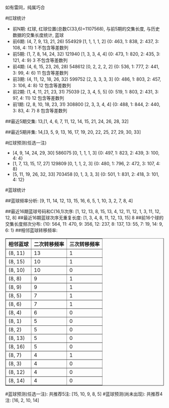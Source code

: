 <!-- 
.. title: 双色球2015119期(2015-10-11)数据分析报告
.. slug: slott-2015119-2015-10-11-report
.. date: 2015-10-12 08:00:00 UTC+08:00
.. tags: Lottery
.. link: 
.. description: 
.. type: text
-->

如有雷同，纯属巧合

<!-- TEASER_END-->

#红球统计

- 前N期: 红球, 红球位置(总数C(33,6)=1107568), 与前5期的交集长度, 与历史数据的交集长度统计, 蓝球
- 前6期: (4, 7, 9, 13, 21, 26) 554929 [1, 1, 1, 1, 2] {0: 463, 1: 838, 2: 437, 3: 108, 4: 11} 1 不包含等差数列
- 前5期: (1, 7, 8, 14, 24, 32) 121940 [1, 3, 3, 4, 4] {0: 473, 1: 820, 2: 435, 3: 121, 4: 9} 3 不包含等差数列
- 前4期: (4, 6, 15, 23, 26, 28) 548612 [0, 2, 2, 2, 2] {0: 536, 1: 777, 2: 441, 3: 99, 4: 6} 11 包含等差数列
- 前3期: (4, 11, 12, 18, 26, 32) 599752 [2, 3, 3, 3, 3] {0: 486, 1: 803, 2: 457, 3: 106, 4: 8} 12 包含等差数列
- 前2期: (1, 4, 11, 21, 23, 31) 75039 [2, 3, 4, 5, 5] {0: 519, 1: 803, 2: 431, 3: 97, 4: 11} 12 包含等差数列
- 前1期: (2, 8, 10, 18, 23, 31) 308800 [2, 3, 3, 4, 4] {0: 488, 1: 844, 2: 440, 3: 83, 4: 7} 8 包含等差数列

##最近5期交集:
13,[1, 4, 6, 7, 11, 12, 14, 15, 21, 24, 26, 28, 32]

##最近5期并集:
14,[3, 5, 9, 13, 16, 17, 19, 20, 22, 25, 27, 29, 30, 33]

#红球预测(任选一注)

- [4, 9, 14, 24, 29, 30] 586075 [0, 1, 1, 1, 3] {0: 497, 1: 823, 2: 439, 3: 100, 4: 4}
- [1, 7, 13, 15, 17, 27] 129809 [0, 1, 1, 2, 3] {0: 480, 1: 796, 2: 472, 3: 107, 4: 8}
- [5, 11, 19, 26, 32, 33] 703458 [0, 1, 3, 3, 3] {0: 501, 1: 831, 2: 418, 3: 101, 4: 12}

#蓝球统计

##蓝球频率分析:
[9, 11, 14, 12, 13, 15, 16, 6, 5, 1, 10, 3, 2, 7, 8, 4]

##最近16期蓝球号码和C(16,1)次序:
[1, 12, 13, 8, 15, 13, 4, 12, 11, 12, 1, 3, 11, 12, 12, 8]
##最近16期蓝球次序无重复长度:
[1, 3, 4, 8, 11, 12, 13, 15] 8
##前16个球的交集长度频次分布:
{10: 564, 11: 470, 9: 356, 12: 237, 8: 137, 13: 55, 7: 19, 14: 9, 6: 1}
##相邻蓝球转移频率:
<table border="1" class="table table-striped dataframe">
  <thead>
    <tr style="text-align: right;">
      <th>相邻蓝球</th>
      <th>二次转移频率</th>
      <th>三次转移频率</th>
    </tr>
  </thead>
  <tbody>
    <tr>
      <td>(8, 11)</td>
      <td>13</td>
      <td>1</td>
    </tr>
    <tr>
      <td>(8, 15)</td>
      <td>10</td>
      <td>1</td>
    </tr>
    <tr>
      <td>(8, 10)</td>
      <td>10</td>
      <td>0</td>
    </tr>
    <tr>
      <td>(8, 8)</td>
      <td>9</td>
      <td>1</td>
    </tr>
    <tr>
      <td>(8, 9)</td>
      <td>9</td>
      <td>1</td>
    </tr>
    <tr>
      <td>(8, 5)</td>
      <td>7</td>
      <td>1</td>
    </tr>
    <tr>
      <td>(8, 6)</td>
      <td>7</td>
      <td>1</td>
    </tr>
    <tr>
      <td>(8, 4)</td>
      <td>6</td>
      <td>0</td>
    </tr>
    <tr>
      <td>(8, 1)</td>
      <td>5</td>
      <td>0</td>
    </tr>
    <tr>
      <td>(8, 2)</td>
      <td>5</td>
      <td>0</td>
    </tr>
    <tr>
      <td>(8, 13)</td>
      <td>5</td>
      <td>0</td>
    </tr>
    <tr>
      <td>(8, 16)</td>
      <td>5</td>
      <td>0</td>
    </tr>
    <tr>
      <td>(8, 7)</td>
      <td>4</td>
      <td>1</td>
    </tr>
    <tr>
      <td>(8, 3)</td>
      <td>4</td>
      <td>0</td>
    </tr>
    <tr>
      <td>(8, 12)</td>
      <td>4</td>
      <td>0</td>
    </tr>
    <tr>
      <td>(8, 14)</td>
      <td>4</td>
      <td>0</td>
    </tr>
  </tbody>
</table>
#蓝球预测(任选一注):
共推荐5注: [15, 10, 9, 8, 5]
#蓝球预测(尚未出现):
共推荐4注: [16, 2, 10, 14]


